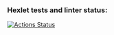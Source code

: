 ### Hexlet tests and linter status:
[![Actions Status](https://github.com/NastasyaShe/qa-engineer-project-85/actions/workflows/hexlet-check.yml/badge.svg)](https://github.com/NastasyaShe/qa-engineer-project-85/actions)